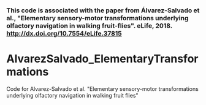 


### This code is associated with the paper from Álvarez-Salvado et al., "Elementary sensory-motor transformations underlying olfactory navigation in walking fruit-flies". eLife, 2018. http://dx.doi.org/10.7554/eLife.37815


# AlvarezSalvado_ElementaryTransformations
Code for Alvarez-Salvado et al. "Elementary sensory-motor transformations underlying olfactory navigation in walking fruit flies"
